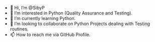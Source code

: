 - 👋 Hi, I’m @SibyP
- 👀 I’m interested in Python (Quality Assurance and Testing).
- 🌱 I’m currently learning Python.
- 💞️ I’m looking to collaborate on Python Projects dealing with Testing routines.
- 📫 How to reach me via GitHub Profile.

<!---
SibyP/SibyP is a ✨ special ✨ repository because its `README.md` (this file) appears on your GitHub profile.
You can click the Preview link to take a look at your changes.
--->
